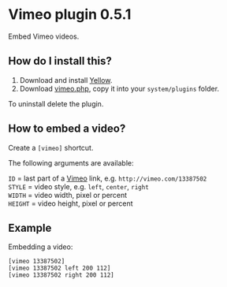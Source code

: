 Vimeo plugin 0.5.1
==================
Embed Vimeo videos.

How do I install this?
----------------------
1. Download and install [Yellow](https://github.com/datenstrom/yellow/).  
2. Download [vimeo.php](vimeo.php?raw=true), copy it into your `system/plugins` folder.  

To uninstall delete the plugin.

How to embed a video?
---------------------
Create a `[vimeo]` shortcut.
 
The following arguments are available:

`ID` = last part of a [Vimeo](http://www.vimeo.com) link, e.g. `http://vimeo.com/13387502`  
`STYLE` = video style, e.g. `left`, `center`, `right`  
`WIDTH` = video width, pixel or percent  
`HEIGHT` = video height, pixel or percent   
 
Example
-------
Embedding a video:

    [vimeo 13387502]
    [vimeo 13387502 left 200 112]
    [vimeo 13387502 right 200 112]